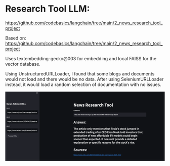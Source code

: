 # Research Tool LLM: 
https://github.com/codebasics/langchain/tree/main/2_news_research_tool_project

Based on: https://github.com/codebasics/langchain/tree/main/2_news_research_tool_project


Uses textembedding-gecko@003 for embedding and local FAISS for the vector database.

Using UnstructuredURLLoader, I found that some blogs and documents would not load and there would be no data. After using SeleniumURLLoader instead, it would load a random selection of documentation with no issues.

![alt text](image.png)